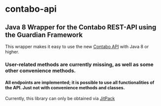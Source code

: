 # contabo-api
## Java 8 Wrapper for the Contabo REST-API using the Guardian Framework

This wrapper makes it easy to use the new [Contabo API](https://api.contabo.com) with Java 8 or higher.

### User-related methods are currently missing, as well as some other convenience methods.
#### All endpoints are implemented; it is possible to use all functionalities of the API. Just not with convenience methods and classes.

Currently, this library can only be obtained via [JitPack](https://jitpack.io/#comroid-git/contabo-api)
